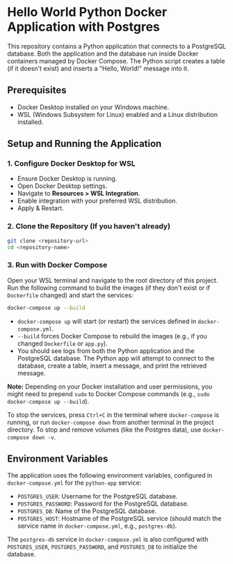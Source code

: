 # Hello World Python Docker Application with Postgres

This repository contains a Python application that connects to a PostgreSQL database. Both the application and the database run inside Docker containers managed by Docker Compose. The Python script creates a table (if it doesn't exist) and inserts a "Hello, World!" message into it.

## Prerequisites

*   Docker Desktop installed on your Windows machine.
*   WSL (Windows Subsystem for Linux) enabled and a Linux distribution installed.

## Setup and Running the Application

### 1. Configure Docker Desktop for WSL

*   Ensure Docker Desktop is running.
*   Open Docker Desktop settings.
*   Navigate to **Resources > WSL Integration**.
*   Enable integration with your preferred WSL distribution.
*   Apply & Restart.

### 2. Clone the Repository (If you haven't already)

```bash
git clone <repository-url>
cd <repository-name>
```

### 3. Run with Docker Compose

Open your WSL terminal and navigate to the root directory of this project. Run the following command to build the images (if they don't exist or if `Dockerfile` changed) and start the services:

```bash
docker-compose up --build
```

*   `docker-compose up` will start (or restart) the services defined in `docker-compose.yml`.
*   `--build` forces Docker Compose to rebuild the images (e.g., if you changed `Dockerfile` or `app.py`).
*   You should see logs from both the Python application and the PostgreSQL database. The Python app will attempt to connect to the database, create a table, insert a message, and print the retrieved message.

**Note:** Depending on your Docker installation and user permissions, you might need to prepend `sudo` to Docker Compose commands (e.g., `sudo docker-compose up --build`).

To stop the services, press `Ctrl+C` in the terminal where `docker-compose` is running, or run `docker-compose down` from another terminal in the project directory. To stop and remove volumes (like the Postgres data), use `docker-compose down -v`.

## Environment Variables

The application uses the following environment variables, configured in `docker-compose.yml` for the `python-app` service:

*   `POSTGRES_USER`: Username for the PostgreSQL database.
*   `POSTGRES_PASSWORD`: Password for the PostgreSQL database.
*   `POSTGRES_DB`: Name of the PostgreSQL database.
*   `POSTGRES_HOST`: Hostname of the PostgreSQL service (should match the service name in `docker-compose.yml`, e.g., `postgres-db`).

The `postgres-db` service in `docker-compose.yml` is also configured with `POSTGRES_USER`, `POSTGRES_PASSWORD`, and `POSTGRES_DB` to initialize the database.
